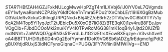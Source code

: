 $START$HBfZAH4GZJFxkNULcgMwwHpPZgT4m1LXVbj6/iJ0iYV0eL7QVgmdssEY1wfywaRomNCZPJSyY6IdfOloeTnTmra5PDo21XnChbLE/t19I6XGgBzMubO3VaUeRvXckuCdhIngjURPQNcd+Bhj4EZ/oE6rh2zDTVb/ov0Ci8b0fTY7s1y6cA2M4Top5YI1yqJztT2tJEbicDu5X0xOB7liO8Z/BTE3qK0j1zv4ruB8FEeJpvVOgCib+FJbdDCOoMki2nu/KYV4I0TPwRcM6G381mK1oqB4y1Jjtd2OlUZfBmdNNVt+ZaWWQD7gpRN3s51FvrdLbJ1G2izEfrsXEowBXEqzye+V3vshXveIfoA4iBBTTUHDi9zB0D4nOg2EofYymmf1DoK9VQ6Sb6jADZg/IrEdgmcfgjPdt2gBUXfdjdRUxjS3ldNCFynxGlqnaC+PUGQ/3FY7Kfiini9M1WiIVg==$END$